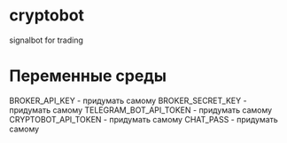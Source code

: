 # cryptobot
signalbot for trading

# Переменные среды
BROKER_API_KEY - придумать самому
BROKER_SECRET_KEY - придумать самому
TELEGRAM_BOT_API_TOKEN - придумать самому
CRYPTOBOT_API_TOKEN - придумать самому
CHAT_PASS - придумать самому
